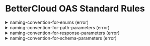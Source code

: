# BetterCloud OAS Standard Rules

<details><summary>naming-convention-for-enums (error)</summary>
Enums must be all uppercase with underscores and must not end in an underscore</details>
<details><summary>naming-convention-for-path-parameters (error)</summary>
Path parameters must be camelCase</details>
<details><summary>naming-convention-for-response-parameters (error)</summary>
Response parameters must be camelCase</details>
<details><summary>naming-convention-for-schema-parameters (error)</summary>
Schema parameters must be camelCase</details>